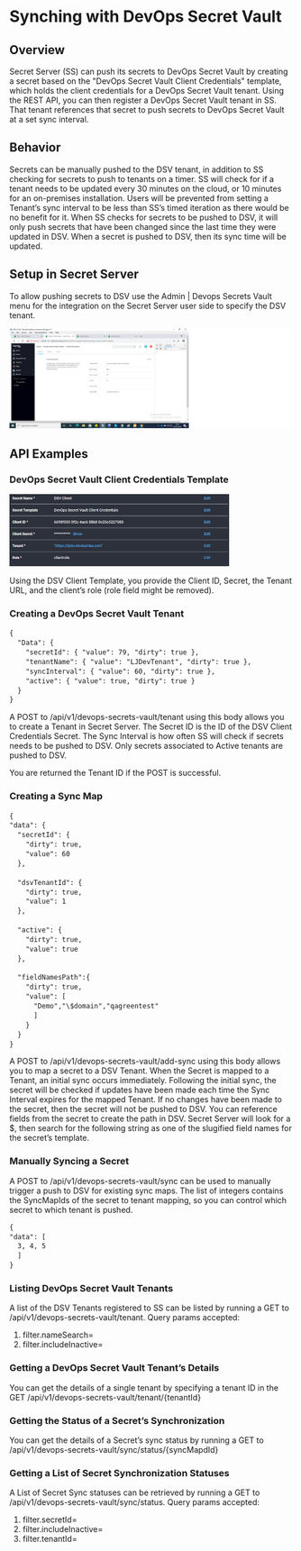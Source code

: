 [title]: # (Synching with DevOps Secret Vault)
[tags]: # (dsv, DevOps Secret Vault)
[priority]: # (1000)
[display]: # (all)



# Synching with DevOps Secret Vault

## Overview

Secret Server (SS) can push its secrets to DevOps Secret Vault by creating a secret based on the "DevOps Secret Vault Client Credentials" template, which holds the client credentials for a DevOps Secret Vault tenant. Using the REST API, you can then register a DevOps Secret Vault tenant in SS. That tenant references that secret to push secrets to DevOps Secret Vault at a set sync interval.

## Behavior

Secrets can be manually pushed to the DSV tenant, in addition to SS checking for secrets to push to tenants on a timer. SS will check for if a tenant needs to be updated every 30 minutes on the cloud, or 10 minutes for an on-premises installation. Users will be prevented from setting a Tenant’s sync interval to be less than SS’s timed iteration as there would be no benefit for it. When SS checks for secrets to be pushed to DSV, it will only push secrets that have been changed since the last time they were updated in DSV. When a secret is pushed to DSV, then its sync time will be updated.

## Setup in Secret Server

To allow pushing secrets to DSV use the Admin | Devops Secrets Vault menu for the integration on the Secret Server user side to specify the DSV tenant.

![tenant info](images/edit-all.png "Edit the DSV Tenant information")

## API Examples

### DevOps Secret Vault Client Credentials Template

![](images/c2db746f4751b30f7bf46b3d63e5eb3b.png)

Using the DSV Client Template, you provide the Client ID, Secret, the Tenant URL, and the client’s role (role field might be removed).

### Creating a DevOps Secret Vault Tenant

```rest
{
  "Data": {
    "secretId": { "value": 79, "dirty": true },
    "tenantName": { "value": "LJDevTenant", "dirty": true },
    "syncInterval": { "value": 60, "dirty": true },
    "active": { "value": true, "dirty": true }
  }
}
```

A POST to /api/v1/devops-secrets-vault/tenant using this body allows you to create a Tenant in Secret Server. The Secret ID is the ID of the DSV Client Credentials Secret. The Sync Interval is how often SS will check if secrets needs to be pushed to DSV. Only secrets associated to Active tenants are pushed to DSV.

You are returned the Tenant ID if the POST is successful.

### Creating a Sync Map

```rest
{
"data": {
  "secretId": {
    "dirty": true,
    "value": 60
  },

  "dsvTenantId": {
    "dirty": true,
    "value": 1
  },

  "active": {
    "dirty": true,
    "value": true
  },

  "fieldNamesPath":{
    "dirty": true,
    "value": [
      "Demo","\$domain","qagreentest"
      ]
    }
  }
}
```

A POST to /api/v1/devops-secrets-vault/add-sync using this body allows you to map a secret to a DSV Tenant. When the Secret is mapped to a Tenant, an initial sync occurs immediately. Following the initial sync, the secret will be checked if updates have been made each time the Sync Interval expires for the mapped Tenant. If no changes have been made to the secret, then the secret will not be pushed to DSV. You can reference fields from the secret to create the path in DSV. Secret Server will look for a \$, then search for the following string as one of the slugified field names for the secret’s template.

### Manually Syncing a Secret

A POST to /api/v1/devops-secrets-vault/sync can be used to manually trigger a push to DSV for existing sync maps. The list of integers contains the SyncMapIds of the secret to tenant mapping, so you can control which secret to which tenant is pushed.

```rest
{
"data": [
  3, 4, 5
  ]
}
```

### Listing DevOps Secret Vault Tenants

A list of the DSV Tenants registered to SS can be listed by running a GET to /api/v1/devops-secrets-vault/tenant. Query params accepted:

1. filter.nameSearch=
1. filter.includeInactive=

### Getting a DevOps Secret Vault Tenant’s Details

You can get the details of a single tenant by specifying a tenant ID in the GET /api/v1/devops-secrets-vault/tenant/{tenantId}

### Getting the Status of a Secret’s Synchronization

You can get the details of a Secret’s sync status by running a GET to
/api/v1/devops-secrets-vault/sync/status/{syncMapdId}

### Getting a List of Secret Synchronization Statuses

A List of Secret Sync statuses can be retrieved by running a GET to
/api/v1/devops-secrets-vault/sync/status. Query params accepted:

1. filter.secretId=
1. filter.includeInactive=
1. filter.tenantId=
